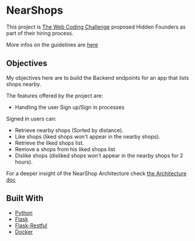 # NearShops
This project is [The Web Coding Challenge](https://github.com/hiddenfounders/web-coding-challenge/blob/master/README.md) proposed Hidden Founders as part of their hiring process.

More infos on the guidelines are [here](https://github.com/hiddenfounders/web-coding-challenge/blob/master/coding-challenge.md)

## Objectives
My objectives here are to build the Backend endpoints for an app that lists shops nearby.

The features offered by the project are:
* Handling the user Sign up/Sign in processes

Signed in users can:
* Retrieve nearby shops (Sorted by distance).
* Like shops (liked shops won't appear in the nearby shops).
* Retrieve the liked shops list.
* Remove a shops from his liked shops list
* Dislike shops (disliked shops won't appear in the nearby shops for 2 hours).

For a deeper insight of the NearShop Architecture check [the Architecture doc](docs/Architecture.md)

## Built With
* [Python](https://www.python.org/)
* [Flask](http://flask.pocoo.org/)
* [Flask-Restful](https://flask-restful.readthedocs.io/en/latest/)
* [Docker](https://www.docker.com/)
